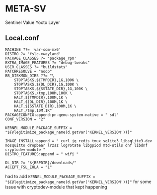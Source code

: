 # META-SV

Sentinel Value Yocto Layer

## Local.conf

```
MACHINE ??= 'var-som-mx6'
DISTRO ?= 'fslc-xwayland'
PACKAGE_CLASSES ?= 'package_rpm'
EXTRA_IMAGE_FEATURES ?= "debug-tweaks"
USER_CLASSES ?= "buildstats"
PATCHRESOLVE = "noop"
BB_DISKMON_DIRS ??= "\
    STOPTASKS,${TMPDIR},1G,100K \
    STOPTASKS,${DL_DIR},1G,100K \
    STOPTASKS,${SSTATE_DIR},1G,100K \
    STOPTASKS,/tmp,100M,100K \
    HALT,${TMPDIR},100M,1K \
    HALT,${DL_DIR},100M,1K \
    HALT,${SSTATE_DIR},100M,1K \
    HALT,/tmp,10M,1K"
PACKAGECONFIG:append:pn-qemu-system-native = " sdl"
CONF_VERSION = "2"

KERNEL_MODULE_PACKAGE_SUFFIX = "${@legitimize_package_name(d.getVar('KERNEL_VERSION'))}"

IMAGE_INSTALL:append = " curl jq redis tmux sqlite3 libsqlite3-dev mosquitto dropbear lrzsz logrotate libgpiod mtd-utils dnf libdnf cryptodev-module "
DISTRO_FEATURES:append = " wifi "

DL_DIR ?= "${BSPDIR}/downloads/"
ACCEPT_FSL_EULA = "1"
```

had to add `KERNEL_MODULE_PACKAGE_SUFFIX = "${@legitimize_package_name(d.getVar('KERNEL_VERSION'))}"` for some issue with  cryptodev-module that kept happening
